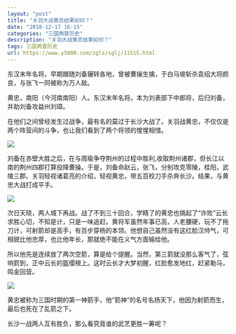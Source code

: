 ```yaml
---
layout: "post"
title: "关羽大战黄忠结果如何？"
date: "2018-12-17 16:15"
categories: "三国两晋历史"
description: "关羽大战黄忠结果如何？"
tags: 三国两晋历史
url: https://www.y5000.com/zgls/sglj/11515.html
---
```






东汉末年名将，早期跟随刘备辗转各地，曾被曹操生擒，于白马坡斩杀袁绍大将颜良，与张飞一同被称为万人敌。

黄忠，南阳（今河南南阳）人。东汉末年名将。本为刘表部下中郎将，后归刘备，并助刘备攻益州刘璋。

在他们之间曾经发生过战争，最有名的莫过于长沙大战了。关羽战黄忠，不仅仅是两个阵营间的斗争，也让我们看到了两个将领的惺惺相惜。

![](https://img.y5000.com/uploads/allimg/170120/8-1F120100256204.jpg)

刘备在赤壁大胜之后，在与周瑜争夺荆州的过程中胜利,收取荆州诸郡，但长江以南的荆州四郡打算投降曹操。于是，刘备命赵云，张飞，分别攻克零陵，桂阳，武陵三郡。关羽轻视诸葛亮的介绍，轻视黄忠，带五百校刀手杀奔长沙。结果，与黄忠大战打成平手。

![](https://img.y5000.com/uploads/allimg/170120/8-1F120100304444.jpg)

次日天晓，两人城下再战。战了不到三十回合，学精了的黄忠也搞起了“诈败”云长求胜心切，不知是计，只是一味追赶。黄将军虽然年事已高，人老腰硬，玩不了拖刀计，可射箭却是高手，有百步穿杨的本领。他想自己虽然没有这红脸汉帅气，可相貌比他忠厚，也比他年长，那就绝不能在义气方面输给他。

所以他先是连续放了两次空箭，算是给个提醒。当然，第三箭就没那么客气了，弦响箭到，正中云长的盔缨根上。这时云长才大梦初醒，红脸愈发地红，赶紧勒马，鸣金回营。

![](https://img.y5000.com/uploads/allimg/170120/8-1F12010031T32.jpg)

黄忠被称为三国时期的第一神箭手，他“箭神”的名号名扬天下，他因为射箭而生，最后也死在了乱箭之下。

长沙一战两人互有胜负，那么看究竟谁的武艺更胜一筹呢？
